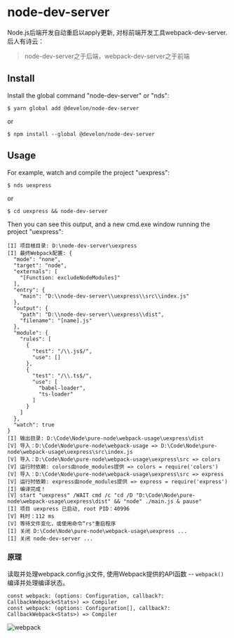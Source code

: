 # node-dev-server

Node.js后端开发自动重启以apply更新, 对标前端开发工具webpack-dev-server.
后人有诗云：
> node-dev-server之于后端，webpack-dev-server之于前端


## Install

Install the global command "node-dev-server" or "nds":
```
$ yarn global add @develon/node-dev-server
```
or
```
$ npm install --global @develon/node-dev-server
```


## Usage

For example, watch and compile the project "uexpress":
```
$ nds uexpress
```
or
```
$ cd uexpress && node-dev-server
```

Then you can see this output, and a new cmd.exe window running the project "uexpress":
```
[I] 项目根目录: D:\node-dev-server\uexpress
[I] 最终Webpack配置: {
  "mode": "none",
  "target": "node",
  "externals": [
    "[Function: excludeNodeModules]"
  ],
  "entry": {
    "main": "D:\\node-dev-server\\uexpress\\src\\index.js"
  },
  "output": {
    "path": "D:\\node-dev-server\\uexpress\\dist",
    "filename": "[name].js"
  },
  "module": {
    "rules": [
      {
        "test": "/\\.js$/",
        "use": []
      },
      {
        "test": "/\\.ts$/",
        "use": [
          "babel-loader",
          "ts-loader"
        ]
      }
    ]
  },
  "watch": true
}
[I] 输出目录: D:\Code\Node\pure-node\webpack-usage\uexpress\dist
[V] 导入：D:\Code\Node\pure-node\webpack-usage => D:\Code\Node\pure-node\webpack-usage\uexpress\src\index.js
[V] 导入：D:\Code\Node\pure-node\webpack-usage\uexpress\src => colors
[V] 运行时依赖: colors由node_modules提供 => colors = require('colors')
[V] 导入：D:\Code\Node\pure-node\webpack-usage\uexpress\src => express
[V] 运行时依赖: express由node_modules提供 => express = require('express')
[I] 编译完成！
[V] start "uexpress" /WAIT cmd /c "cd /D "D:\Code\Node\pure-node\webpack-usage\uexpress\dist" && "node" ./main.js & pause"
[I] 项目 uexpress 已启动, root PID：40996
[V] 耗时：112 ms
[V] 等待文件变化，或使用命令“rs"重启程序
[I] 关闭 D:\Code\Node\pure-node\webpack-usage\uexpress ...
[I] 关闭 node-dev-server ...
```


### 原理

读取并处理webpack.config.js文件, 使用Webpack提供的API函数 -- `webpack()` 编译并处理编译状态。
```
const webpack: (options: Configuration, callback?: CallbackWebpack<Stats>) => Compiler
const webpack: (options: Configuration[], callback?: CallbackWebpack<Stats>) => Compiler
```
![webpack](https://webpack.js.org/1fcab817090e78435061.svg)
